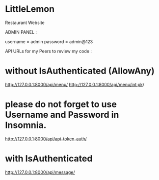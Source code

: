# LittleLemon
Restaurant Website 


ADMIN PANEL :

username = admin
password = admin@123


API URLs for my Peers to review my code :

# without IsAuthenticated (AllowAny)
http://127.0.0.1:8000/api/menu/
http://127.0.0.1:8000/api/menu/<int:pk>/

# please do not forget to use Username and Password in Insomnia.
http://127.0.0.1:8000/api/api-token-auth/

# with IsAuthenticated
http://127.0.0.1:8000/api/message/
